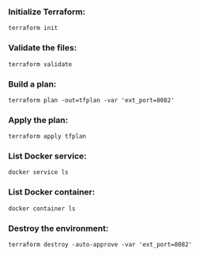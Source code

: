 ### Initialize Terraform:
```terraform init```

### Validate the files:
```terraform validate```

### Build a plan:
```terraform plan -out=tfplan -var 'ext_port=8082'```

### Apply the plan:
```terraform apply tfplan```

### List Docker service:
```docker service ls```

### List Docker container:
```docker container ls```

### Destroy the environment:
```terraform destroy -auto-approve -var 'ext_port=8082'```